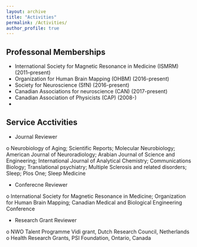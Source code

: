 ```yaml
---
layout: archive
title: "Activities"
permalink: /Activities/
author_profile: true
---
```


## Professonal Memberships 
- International Society for Magnetic Resonance in Medicine (ISMRM) (2011–present)
- Organization for Human Brain Mapping (OHBM) (2016-present)
- Society for Neuroscience (SfN) (2016-present)
- Canadian Associations for neuroscience (CAN) (2017-present)
- Canadian Association of Physicists (CAP) (2008-)
-  

## Service Acctivities 
- Journal Reviewer

o	Neurobiology of Aging; Scientific Reports; Molecular Neurobiology; American Journal of Neuroradiology;	Arabian Journal of Science and Engineering; International Journal of Analytical Chemistry; Communications Biology; Translational psychiatry; Multiple Sclerosis and related disorders; Sleep;	Plos One; Sleep Medicine

- Conferecne Reviewer

o	International Society for Magnetic Resonance in Medicine; Organization for Human Brain Mapping;	Canadian Medical and Biological Engineering Conference

- Research Grant Reviewer

o	NWO Talent Programme Vidi grant, Dutch Research Council, Netherlands
o	Health Research Grants, PSI Foundation, Ontario, Canada 


